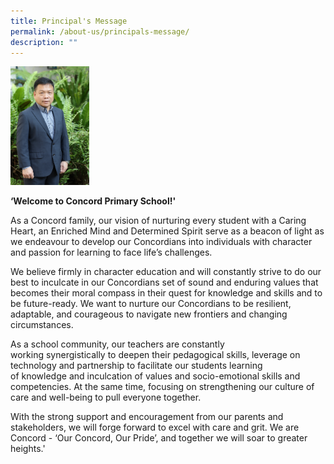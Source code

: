 ```yaml
---
title: Principal's Message
permalink: /about-us/principals-message/
description: ""
---
```

<img src="/images/IMG_2363.jpeg" 
     style="width:25%">

**‘Welcome to Concord Primary School!'**

As a Concord family, our vision of nurturing every student with a Caring Heart, an Enriched Mind and Determined Spirit serve as a beacon of light as we endeavour to develop our Concordians into individuals with character and passion for learning to face life’s challenges.

We believe firmly in character education and will constantly strive to do our best to inculcate in our Concordians set of sound and enduring values that becomes their moral compass in their quest for knowledge and skills and to be future-ready. We want to nurture our Concordians to be resilient, adaptable, and courageous to navigate new frontiers and changing circumstances.

As a school community, our teachers are constantly working synergistically to deepen their pedagogical skills, leverage on technology and partnership to facilitate our students learning of knowledge and inculcation of values and socio-emotional skills and competencies. At the same time, focusing on strengthening our culture of care and well-being to pull everyone together.

With the strong support and encouragement from our parents and stakeholders, we will forge forward to excel with care and grit. We are Concord - ‘Our Concord, Our Pride’, and together we will soar to greater heights.'
